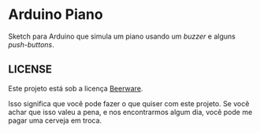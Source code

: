 # Arduino Piano

Sketch para Arduino que simula um piano usando um *buzzer* e alguns *push-buttons*.

## LICENSE

Este projeto está sob a licença [Beerware](LICENSE).

Isso significa que você pode fazer o que quiser com este projeto.
Se você achar que isso valeu a pena, e nos encontrarmos algum dia,
você pode me pagar uma cerveja em troca.
